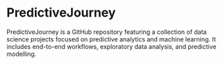# PredictiveJourney
PredictiveJourney is a GitHub repository featuring a collection of data science projects focused on predictive analytics and machine learning. It includes end-to-end workflows, exploratory data analysis, and predictive modelling. 
